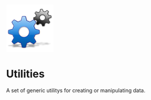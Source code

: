 ![Source Icon](thumbnail.png)

# Utilities

A set of generic utilitys for creating or manipulating data.
